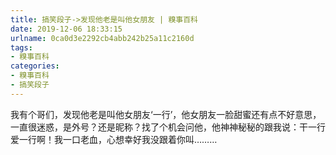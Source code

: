 ```yaml
---
title: 搞笑段子->发现他老是叫他女朋友 | 糗事百科
date: 2019-12-06 18:33:15
urlname: 0ca0d3e2292cb4abb242b25a11c2160d
tags: 
- 糗事百科
categories:
- 糗事百科
- 搞笑段子
---
```

我有个哥们，发现他老是叫他女朋友‘一行’，他女朋友一脸甜蜜还有点不好意思，一直很迷惑，是外号？还是昵称？找了个机会问他，他神神秘秘的跟我说：干一行爱一行啊！我一口老血，心想幸好我没跟着你叫………


